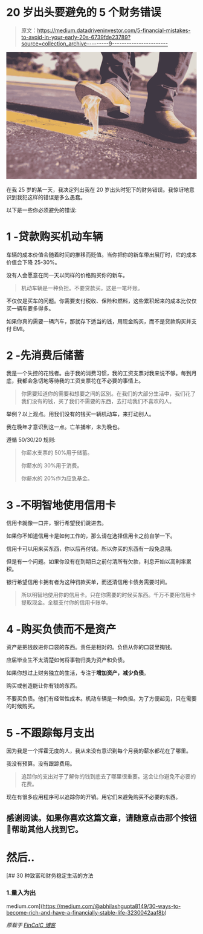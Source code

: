 # 20 岁出头要避免的 5 个财务错误

> 原文：<https://medium.datadriveninvestor.com/5-financial-mistakes-to-avoid-in-your-early-20s-6739fde23789?source=collection_archive---------9----------------------->

![](img/733a4aee6a977b0efbf22cc9defd4525.png)

在我 25 岁的某一天，我决定列出我在 20 岁出头时犯下的财务错误。我惊讶地意识到我犯这样的错误是多么愚蠢。

以下是一些你必须避免的错误:

# 1 -贷款购买机动车辆

车辆的成本价值会随着时间的推移而贬值。当你把你的新车带出展厅时，它的成本价值会下降 25-30%。

没有人会愿意在同一天以同样的价格购买你的新车。

> 机动车辆是一种负担。不要贷款买。这是一笔坏账。

不仅仅是买车的问题。你需要支付税收、保险和燃料，这些累积起来的成本比仅仅买一辆车要多得多。

如果你真的需要一辆汽车，那就存下适当的钱，用现金购买，而不是贷款购买并支付 EMI。

# 2 -先消费后储蓄

我是一个失控的花钱者。由于我的消费习惯，我的工资支票对我来说不够。每到月底，我都会急切地等待我的工资支票花在不必要的事情上。

> 你需要知道你的需要和想要之间的区别。在我们的大部分生活中，我们花了我们没有的钱，买了我们不需要的东西，去打动我们不喜欢的人。

举例？以上观点。用我们没有的钱买一辆机动车，来打动别人。

我在晚年才意识到这一点。亡羊捕牢，未为晚也。

遵循 50/30/20 规则:

> 你薪水支票的 50%用于储蓄。
> 
> 你薪水的 30%用于消费。
> 
> 你薪水的 20%作为应急基金。

# 3 -不明智地使用信用卡

信用卡就像一口井，银行希望我们跳进去。

如果你不知道信用卡是如何工作的，那么请在选择信用卡之前自学一下。

信用卡可以用来买东西，你以后再付钱。所以你买的东西有一段免息期。

但是有一个问题。如果你没有在到期日之前付清所有欠款，利息开始以高利率累积。

银行希望信用卡拥有者为这种罚款买单，而还清信用卡债务需要时间。

> 所以明智地使用你的信用卡。只在你需要的时候买东西。千万不要用信用卡提取现金。全额支付你的信用卡账单。

# 4 -购买负债而不是资产

资产是把钱放进你口袋的东西。责任是相对的。负债从你的口袋里掏钱。

应届毕业生不太清楚如何将事物归类为资产和负债。

如果你想过上财务独立的生活，专注于**增加资产，减少负债**。

购买或创造能让你有钱的东西。

不要买负债。他们有经常性成本。机动车辆是一种负担。为了方便起见，只在需要的时候购买。

# 5 -不跟踪每月支出

因为我是一个挥霍无度的人，我从来没有意识到每个月我的薪水都花在了哪里。

我没有预算。没有跟踪费用。

> 追踪你的支出对于了解你的钱到底去了哪里很重要。这会让你避免不必要的花费。

现在有很多应用程序可以追踪你的开销。用它们来避免购买不必要的东西。

## 感谢阅读。如果你喜欢这篇文章，请随意点击那个按钮👏帮助其他人找到它。

# 然后..

[](https://medium.com/@abhilashgupta8149/30-ways-to-become-rich-and-have-a-financially-stable-life-3230042aaf8b) [## 30 种致富和财务稳定生活的方法

### 1.量入为出

medium.com](https://medium.com/@abhilashgupta8149/30-ways-to-become-rich-and-have-a-financially-stable-life-3230042aaf8b) 

*原载于* [*FinCalC 博客*](http://fincalc-blog.blogspot.com/2018/10/5-financial-mistakes-to-avoid-in-your-early-20s-fincalc.html)